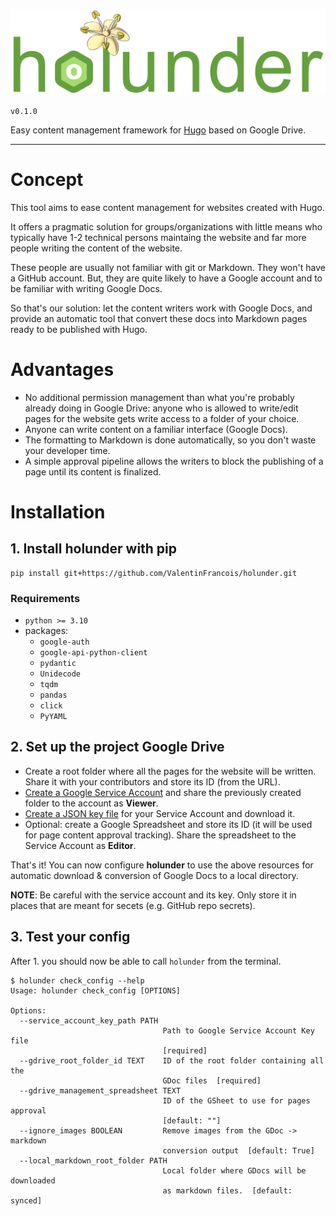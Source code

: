 ![Holunder logo](logo.png) 

`v0.1.0`

Easy content management framework for [Hugo](https://github.com/gohugoio/hugo) based on Google Drive.

---

# Concept

This tool aims to ease content management for websites created with Hugo.

It offers a pragmatic solution for groups/organizations with little means who typically have 1-2 technical persons maintaing the website and far more people writing the content of the website.

These people are usually not familiar with git or Markdown. They won't have a GitHub account.
But, they are quite likely to have a Google account and to be familiar with writing Google Docs.

So that's our solution: let the content writers work with Google Docs, and provide an automatic tool that convert these docs into Markdown pages ready to be published with Hugo.

# Advantages

- No additional permission management than what you're probably already doing in Google Drive: anyone who is allowed to write/edit pages for the website gets write access to a folder of your choice.
- Anyone can write content on a familiar interface (Google Docs).
- The formatting to Markdown is done automatically, so you don't waste your developer time.
- A simple approval pipeline allows the writers to block the publishing of a page until its content is finalized.

# Installation

## 1. Install __holunder__ with pip

```shell
pip install git+https://github.com/ValentinFrancois/holunder.git
```

### Requirements
- `python >= 3.10`
- packages:
  - `google-auth`
  - `google-api-python-client`
  - `pydantic`
  - `Unidecode`
  - `tqdm`
  - `pandas`
  - `click`
  - `PyYAML`

## 2. Set up the project Google Drive
- Create a root folder where all the pages for the website will be written. Share it with your contributors and store its ID (from the URL).
- [Create a Google Service Account](https://console.cloud.google.com/projectselector2/iam-admin/serviceaccounts/create?walkthrough_id=iam--create-service-account) and share the previously created folder to the account as __Viewer__.
- [Create a JSON key file](https://cloud.google.com/iam/docs/keys-create-delete) for your Service Account and download it.
- Optional: create a Google Spreadsheet and store its ID (it will be used for page content approval tracking). Share the spreadsheet to the Service Account as __Editor__.

That's it! You can now configure __holunder__ to use the above resources for automatic download & conversion of Google Docs to a local directory.

__NOTE__: Be careful with the service account and its key. Only store it in places that are meant for secets (e.g. GitHub repo secrets).

## 3. Test your config
After 1. you should now be able to call `holunder` from the terminal.
```shell
$ holunder check_config --help
Usage: holunder check_config [OPTIONS]

Options:
  --service_account_key_path PATH
                                  Path to Google Service Account Key file
                                  [required]
  --gdrive_root_folder_id TEXT    ID of the root folder containing all the
                                  GDoc files  [required]
  --gdrive_management_spreadsheet TEXT
                                  ID of the GSheet to use for pages approval
                                  [default: ""]
  --ignore_images BOOLEAN         Remove images from the GDoc -> markdown
                                  conversion output  [default: True]
  --local_markdown_root_folder PATH
                                  Local folder where GDocs will be downloaded
                                  as markdown files.  [default: synced]
```
